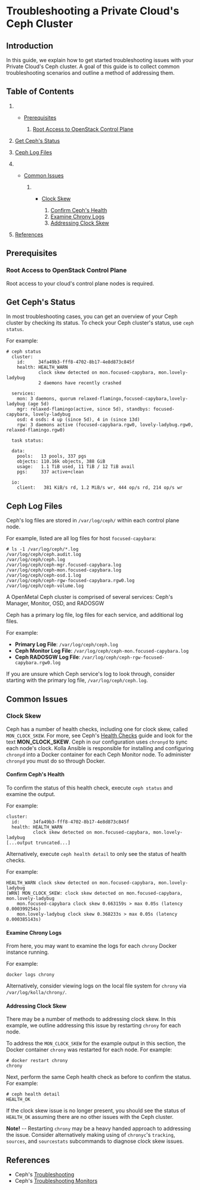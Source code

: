 # Troubleshooting a Private Cloud's Ceph Cluster

## Introduction

In this guide, we explain how to get started troubleshooting issues with
your Private Cloud's Ceph cluster. A goal of this guide is to collect
common troubleshooting scenarios and outline a method of addressing
them.

## Table of Contents

1.    - [Prerequisites](ceph#prerequisites)
        
        1.  [Root Access to OpenStack Control
            Plane](ceph#root-access-to-openstack-control-plane)

2.  [Get Ceph's
    Status](ceph#get-ceph-s-status)

3.  [Ceph Log
    Files](ceph#ceph-log-files)

4.    - [Common
        Issues](ceph#common-issues)
        
        1.    - [Clock
                Skew](ceph#clock-skew)
                
                1.  [Confirm Ceph's
                    Health](ceph#confirm-ceph-s-health)
                2.  [Examine Chrony
                    Logs](ceph#examine-chrony-logs)
                3.  [Addressing Clock
                    Skew](ceph#addressing-clock-skew)

5.  [References](ceph#reference)

## Prerequisites

### Root Access to OpenStack Control Plane

Root access to your cloud's control plane nodes is required.

## Get Ceph's Status

In most troubleshooting cases, you can get an overview of your Ceph
cluster by checking its status. To check your Ceph cluster's status, use
`ceph status`.

For example:

    # ceph status
      cluster:
        id:     34fa49b3-fff8-4702-8b17-4e8d873c845f
        health: HEALTH_WARN
                clock skew detected on mon.focused-capybara, mon.lovely-ladybug
                2 daemons have recently crashed
    
      services:
        mon: 3 daemons, quorum relaxed-flamingo,focused-capybara,lovely-ladybug (age 5d)
        mgr: relaxed-flamingo(active, since 5d), standbys: focused-capybara, lovely-ladybug
        osd: 4 osds: 4 up (since 5d), 4 in (since 13d)
        rgw: 3 daemons active (focused-capybara.rgw0, lovely-ladybug.rgw0, relaxed-flamingo.rgw0)
    
      task status:
    
      data:
        pools:   13 pools, 337 pgs
        objects: 110.16k objects, 388 GiB
        usage:   1.1 TiB used, 11 TiB / 12 TiB avail
        pgs:     337 active+clean
    
      io:
        client:   381 KiB/s rd, 1.2 MiB/s wr, 444 op/s rd, 214 op/s wr

## Ceph Log Files

Ceph's log files are stored in `/var/log/ceph/` within each control
plane node.

For example, listed are all log files for host `focused-capybara`:

    # ls -1 /var/log/ceph/*.log
    /var/log/ceph/ceph.audit.log
    /var/log/ceph/ceph.log
    /var/log/ceph/ceph-mgr.focused-capybara.log
    /var/log/ceph/ceph-mon.focused-capybara.log
    /var/log/ceph/ceph-osd.1.log
    /var/log/ceph/ceph-rgw-focused-capybara.rgw0.log
    /var/log/ceph/ceph-volume.log

A OpenMetal Ceph cluster is comprised of several services: Ceph's
Manager, Monitor, OSD, and RADOSGW

Ceph has a primary log file, log files for each service, and additional
log files.

For example:

  - **Primary Log File**: `/var/log/ceph/ceph.log`
  - **Ceph Monitor Log File**:
    `/var/log/ceph/ceph-mon.focused-capybara.log`
  - **Ceph RADOSGW Log File**:
    `/var/log/ceph/ceph-rgw-focused-capybara.rgw0.log`

If you are unsure which Ceph service's log to look through, consider
starting with the primary log file, `/var/log/ceph/ceph.log`.

## Common Issues

### Clock Skew

Ceph has a number of health checks, including one for clock skew, called
`MON_CLOCK_SKEW`. For more, see Ceph's [Health
Checks](https://docs.ceph.com/en/latest/rados/operations/health-checks/)
guide and look for the text **MON\_CLOCK\_SKEW**. Ceph in our
configuration uses `chronyd` to sync each node's clock. Kolla Ansible is
responsible for installing and configuring `chronyd` into a Docker
container for each Ceph Monitor node. To administer `chronyd` you must
do so through Docker.

#### Confirm Ceph's Health

To confirm the status of this health check, execute `ceph status` and
examine the output.

For example:

    cluster:
      id:     34fa49b3-fff8-4702-8b17-4e8d873c845f
      health: HEALTH_WARN
              clock skew detected on mon.focused-capybara, mon.lovely-ladybug
    [...output truncated...]

Alternatively, execute `ceph health detail` to only see the status of
health checks.

For example:

    HEALTH_WARN clock skew detected on mon.focused-capybara, mon.lovely-ladybug
    [WRN] MON_CLOCK_SKEW: clock skew detected on mon.focused-capybara, mon.lovely-ladybug
        mon.focused-capybara clock skew 0.663159s > max 0.05s (latency 0.000399254s)
        mon.lovely-ladybug clock skew 0.368233s > max 0.05s (latency 0.000385143s)

#### Examine Chrony Logs

From here, you may want to examine the logs for each `chrony` Docker
instance running.

For example:

    docker logs chrony

Alternatively, consider viewing logs on the local file system for
`chrony` via `/var/log/kolla/chrony/`.

#### Addressing Clock Skew

There may be a number of methods to addressing clock skew. In this
example, we outline addressing this issue by restarting `chrony` for
each node.

To address the `MON_CLOCK_SKEW` for the example output in this section,
the Docker container `chrony` was restarted for each node. For example:

    # docker restart chrony
    chrony

Next, perform the same Ceph health check as before to confirm the
status. For example:

    # ceph health detail
    HEALTH_OK

If the clock skew issue is no longer present, you should see the status
of `HEALTH_OK` assuming there are no other issues with the Ceph cluster.

**Note\!** -- Restarting `chrony` may be a heavy handed approach to
addressing the issue. Consider alternatively making using of `chronyc`'s
`tracking`, `sources`, and `sourcestats` subcommands to diagnose clock
skew issues.

## References

  - Ceph's
    [Troubleshooting](https://docs.ceph.com/en/latest/rados/troubleshooting/index.html)
  - Ceph's [Troubleshooting
    Monitors](https://docs.ceph.com/en/latest/rados/troubleshooting/troubleshooting-mon/)
